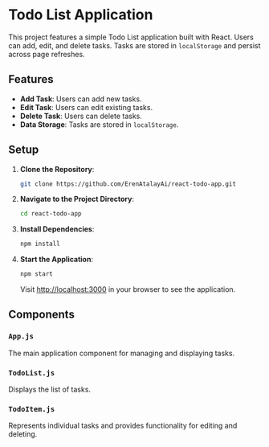 # Todo List Application

This project features a simple Todo List application built with React. Users can add, edit, and delete tasks. Tasks are stored in `localStorage` and persist across page refreshes.

## Features

- **Add Task**: Users can add new tasks.
- **Edit Task**: Users can edit existing tasks.
- **Delete Task**: Users can delete tasks.
- **Data Storage**: Tasks are stored in `localStorage`.

## Setup

1. **Clone the Repository**:
    ```bash
    git clone https://github.com/ErenAtalayAi/react-todo-app.git
    ```

2. **Navigate to the Project Directory**:
    ```bash
    cd react-todo-app
    ```

3. **Install Dependencies**:
    ```bash
    npm install
    ```

4. **Start the Application**:
    ```bash
    npm start
    ```

   Visit [http://localhost:3000](http://localhost:3000) in your browser to see the application.

## Components

### `App.js`

The main application component for managing and displaying tasks.

### `TodoList.js`

Displays the list of tasks.

### `TodoItem.js`

Represents individual tasks and provides functionality for editing and deleting.
